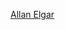 [Allan Elgar](https://www.oakville.ca/town-hall/mayor-council-administration/mayor-council/councillor-allan-elgar/)